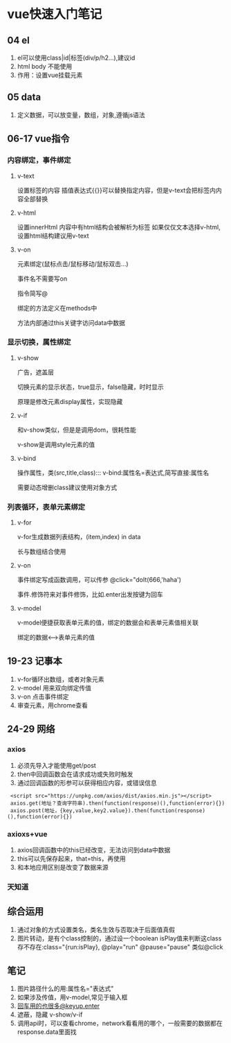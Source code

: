 # vue快速入门笔记

## 04 el
1. el可以使用class|id|标签(div/p/h2...),建议id
2. html body 不能使用
3. 作用：设置vue挂载元素

## 05 data
1. 定义数据，可以放变量，数组，对象,遵循js语法

## 06-17 vue指令
### 内容绑定，事件绑定
1. v-text 

    设置标签的内容
    插值表达式{{}}可以替换指定内容，但是v-text会把标签内内容全部替换

2. v-html

    设置innerHtml
    内容中有html结构会被解析为标签
    如果仅仅文本选择v-html,设置html结构建议用v-text

3. v-on

    元素绑定(鼠标点击/鼠标移动/鼠标双击...)

    事件名不需要写on
    
    指令简写@
    
    绑定的方法定义在methods中
    
    方法内部通过this关键字访问data中数据


### 显示切换，属性绑定
1. v-show

    广告，遮盖层

    切换元素的显示状态，true显示，false隐藏，时时显示
     
    原理是修改元素display属性，实现隐藏

2. v-if

    和v-show类似，但是是调用dom，很耗性能

    v-show是调用style元素的值

3. v-bind

    操作属性，类(src,title,class)::: v-bind:属性名=表达式,简写直接:属性名

    需要动态增删class建议使用对象方式

    

### 列表循环，表单元素绑定
1. v-for

    v-for生成数据列表结构，(item,index) in data

    长与数组结合使用

2. v-on
   
    事件绑定写成函数调用，可以传参 @click="doIt(666,'haha')

    事件.修饰符来对事件修饰，比如.enter出发按键为回车

3. v-model

    v-model便捷获取表单元素的值，绑定的数据会和表单元素值相关联

    绑定的数据<-->表单元素的值

## 19-23 记事本 

1. v-for循环出数组，或者对象元素
2. v-model 用来双向绑定传值
3. v-on 点击事件绑定
4. 审查元素，用chrome查看

## 24-29 网络
### axios

1. 必须先导入才能使用get/post
2. then中回调函数会在请求成功或失败时触发
3. 通过回调函数的形参可以获得相应内容，或错误信息

```
 <script src="https://unpkg.com/axios/dist/axios.min.js"></script>
 axios.get(地址？查询字符串).then(function(response)(),function(error){})
 axios.post(地址，{key,value,key2.value}).then(function(response)(),function(error){})
```
### axioxs+vue

1. axios回调函数中的this已经改变，无法访问到data中数据
2. this可以先保存起来，that=this，再使用
3. 和本地应用区别是改变了数据来源

### 天知道
## 综合运用
1. 通过对象的方式设置类名，类名生效与否取决于后面值真假
2. 图片转动，是有个class控制的，通过设一个boolean isPlay值来判断这class存不存在:class="{run:isPlay},
@play="run" @pause="pause" 类似@click

## 笔记

1. 图片路径什么的用:属性名="表达式"
2. 如果涉及传值，用v-model,常见于输入框
3. 回车用的也很多@keyup.enter
4. 遮蔽，隐藏 v-show/v-if
5. 调用api时，可以查看chrome，network看看用的哪个，一般需要的数据都在response.data里面找